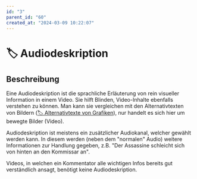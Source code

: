 ```yaml
---
id: "3"
parent_id: "60"
created_at: "2024-03-09 10:22:07"
---
```


# 🏷️ Audiodeskription

## Beschreibung

Eine Audiodeskription ist die sprachliche Erläuterung von rein visueller Information in einem Video. Sie hilft Blinden, Video-Inhalte ebenfalls verstehen zu können. Man kann sie vergleichen mit den Alternativtexten von Bildern ([🏷️ Alternativtexte von Grafiken](/de/tags/alternativtexte-von-grafiken)), nur handelt es sich hier um bewegte Bilder (Video).

Audiodeskription ist meistens ein zusätzlicher Audiokanal, welcher gewählt werden kann. In diesem werden (neben dem "normalen" Audio) weitere Informationen zur Handlung gegeben, z.B. "Der Assassine schleicht sich von hinten an den Kommissar an".

Videos, in welchen ein Kommentator alle wichtigen Infos bereits gut verständlich ansagt, benötigt keine Audiodeskription.